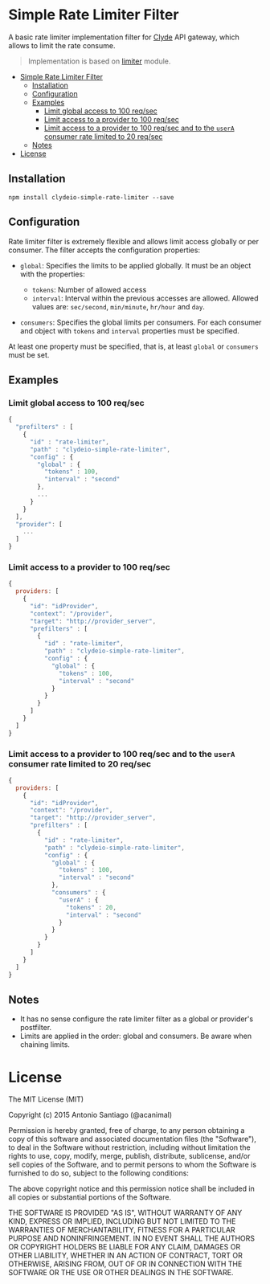 # Simple Rate Limiter Filter

A basic rate limiter implementation filter for [Clyde](https://github.com/acanimal/clyde) API gateway, which allows to limit the rate consume.

> Implementation is based on [limiter](https://github.com/jhurliman/node-rate-limiter) module.

<!-- TOC depth:6 withLinks:1 updateOnSave:1 orderedList:0 -->

- [Simple Rate Limiter Filter](#simple-rate-limiter-filter)
	- [Installation](#installation)
	- [Configuration](#configuration)
	- [Examples](#examples)
		- [Limit global access to 100 req/sec](#limit-global-access-to-100-reqsec)
		- [Limit access to a provider to 100 req/sec](#limit-access-to-a-provider-to-100-reqsec)
		- [Limit access to a provider to 100 req/sec and to the `userA` consumer rate limited to 20 req/sec](#limit-access-to-a-provider-to-100-reqsec-and-to-the-usera-consumer-rate-limited-to-20-reqsec)
	- [Notes](#notes)
- [License](#license)

<!-- /TOC -->

## Installation

`npm install clydeio-simple-rate-limiter --save`

## Configuration

Rate limiter filter is extremely flexible and allows limit access globally or per consumer. The filter accepts the configuration properties:

* `global`: Specifies the limits to be applied globally. It must be an object with the properties:
  - `tokens`: Number of allowed access
  - `interval`: Interval within the previous accesses are allowed. Allowed values are: `sec/second`, `min/minute`, `hr/hour` and `day`.

* `consumers`: Specifies the global limits per consumers. For each consumer and object with `tokens` and `interval` properties must be specified.

At least one property must be specified, that is, at least `global` or `consumers` must be set.

## Examples

### Limit global access to 100 req/sec

```javascript
{
  "prefilters" : [
    {
      "id" : "rate-limiter",
      "path" : "clydeio-simple-rate-limiter",
      "config" : {
        "global" : {
          "tokens" : 100,
          "interval" : "second"
        },
        ...
      }
    }
  ],
  "provider": [
    ...
  ]
}
```

### Limit access to a provider to 100 req/sec

```javascript
{
  providers: [
    {
      "id": "idProvider",
      "context": "/provider",
      "target": "http://provider_server",
      "prefilters" : [
        {
          "id" : "rate-limiter",
          "path" : "clydeio-simple-rate-limiter",
          "config" : {
            "global" : {
              "tokens" : 100,
              "interval" : "second"
            }
          }
        }
      ]
    }
  ]
}
```

### Limit access to a provider to 100 req/sec and to the `userA` consumer rate limited to 20 req/sec

```javascript
{
  providers: [
    {
      "id": "idProvider",
      "context": "/provider",
      "target": "http://provider_server",
      "prefilters" : [
        {
          "id" : "rate-limiter",
          "path" : "clydeio-simple-rate-limiter",
          "config" : {
            "global" : {
              "tokens" : 100,
              "interval" : "second"
            },
            "consumers" : {
              "userA" : {
                "tokens" : 20,
                "interval" : "second"
              }
            }
          }
        }
      ]
    }
  ]
}
```

## Notes

* It has no sense configure the rate limiter filter as a global or provider's postfilter.
* Limits are applied in the order: global and consumers. Be aware when chaining limits.


# License

The MIT License (MIT)

Copyright (c) 2015 Antonio Santiago (@acanimal)

Permission is hereby granted, free of charge, to any person obtaining a copy
of this software and associated documentation files (the "Software"), to deal
in the Software without restriction, including without limitation the rights
to use, copy, modify, merge, publish, distribute, sublicense, and/or sell
copies of the Software, and to permit persons to whom the Software is
furnished to do so, subject to the following conditions:

The above copyright notice and this permission notice shall be included in all
copies or substantial portions of the Software.

THE SOFTWARE IS PROVIDED "AS IS", WITHOUT WARRANTY OF ANY KIND, EXPRESS OR
IMPLIED, INCLUDING BUT NOT LIMITED TO THE WARRANTIES OF MERCHANTABILITY,
FITNESS FOR A PARTICULAR PURPOSE AND NONINFRINGEMENT. IN NO EVENT SHALL THE
AUTHORS OR COPYRIGHT HOLDERS BE LIABLE FOR ANY CLAIM, DAMAGES OR OTHER
LIABILITY, WHETHER IN AN ACTION OF CONTRACT, TORT OR OTHERWISE, ARISING FROM,
OUT OF OR IN CONNECTION WITH THE SOFTWARE OR THE USE OR OTHER DEALINGS IN THE
SOFTWARE.
